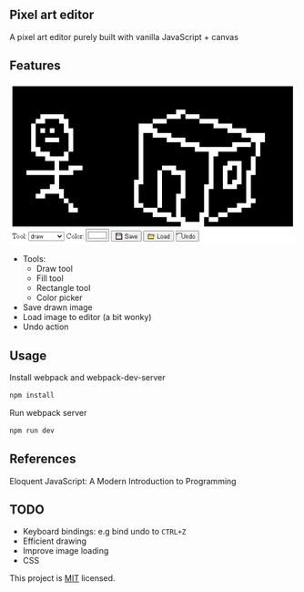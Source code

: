 ## Pixel art editor
A pixel art editor purely built with vanilla JavaScript + canvas

## Features
![snip](./snip.png)
* Tools:
    * Draw tool
    * Fill tool
    * Rectangle tool
    * Color picker
* Save drawn image
* Load image to editor (a bit wonky)
* Undo action

## Usage
Install webpack and webpack-dev-server
```sh
npm install
```
Run webpack server
```sh
npm run dev
```

## References
Eloquent JavaScript: A Modern Introduction to Programming

## TODO
* Keyboard bindings: e.g bind undo to `CTRL+Z`
* Efficient drawing
* Improve image loading
* CSS

This project is [MIT](LICENSE) licensed.